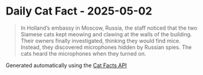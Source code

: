 # Daily Cat Fact - 2025-05-02

> In Holland’s embassy in Moscow, Russia, the staff noticed that the two Siamese cats kept meowing and clawing at the walls of the building. Their owners finally investigated, thinking they would find mice. Instead, they discovered microphones hidden by Russian spies. The cats heard the microphones when they turned on.

Generated automatically using the [Cat Facts API](https://catfact.ninja)
